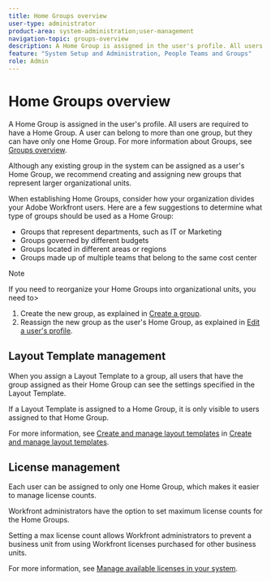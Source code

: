 ```yaml
---
title: Home Groups overview
user-type: administrator
product-area: system-administration;user-management
navigation-topic: groups-overview
description: A Home Group is assigned in the user's profile. All users are required to have a Home Group. A user can belong to more than one group, but they can have only one Home Group. For more information about Groups, see Groups overview.
feature: "System Setup and Administration, People Teams and Groups"
role: Admin
---
```


# Home Groups overview

A Home Group is assigned in the user's profile. All users are required to have a Home Group. A user can belong to more than one group, but they can have only one Home Group. For more information about Groups, see [Groups overview](../../../administration-and-setup/manage-groups/groups-overview/groups.md).

Although any existing group in the system can be assigned as a user's Home Group, we recommend creating and assigning new groups that represent larger organizational units.

When establishing Home Groups, consider how your organization divides your Adobe Workfront users. Here are a few suggestions to determine what type of groups should be used as a Home Group:

* Groups that represent departments, such as IT or Marketing
* Groups governed by different budgets
* Groups located in different areas or regions
* Groups made up of multiple teams that belong to the same cost center

>[!NOTE]
>
>If you need to reorganize your Home Groups into organizational units, you need to>
>1. Create the new group, as explained in [Create a group](../../../administration-and-setup/manage-groups/create-and-manage-groups/create-a-group.md).
>1. Reassign the new group as the user's Home Group, as explained in [Edit a user's profile](../../../administration-and-setup/add-users/create-and-manage-users/edit-a-users-profile.md).
>

## Layout Template management

When you assign a Layout Template to a group, all users that have the group assigned as their Home Group can see the settings specified in the Layout Template.

If a Layout Template is assigned to a Home Group, it is only visible to users assigned&nbsp;to that Home Group.

For more information, see [Create and manage layout templates](../../../administration-and-setup/customize-workfront/use-layout-templates/create-and-manage-layout-templates.md) in [Create and manage layout templates](../../../administration-and-setup/customize-workfront/use-layout-templates/create-and-manage-layout-templates.md).

## License management

Each user can be assigned to only one Home Group, which makes it easier to manage license counts.

Workfront administrators have the option to set maximum license counts for the Home Groups.

Setting a max license count allows Workfront administrators to prevent a business unit from using Workfront licenses purchased for other business units.

For more information, see [Manage available licenses in your system](../../../administration-and-setup/get-started-wf-administration/manage-available-licenses-in-your-system.md).
